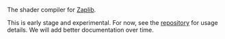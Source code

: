 The shader compiler for [Zaplib](https://github.com/Zaplib/zaplib).

This is early stage and experimental. For now, see the [repository](https://github.com/Zaplib/zaplib) for usage details. We will add better documentation over time.
